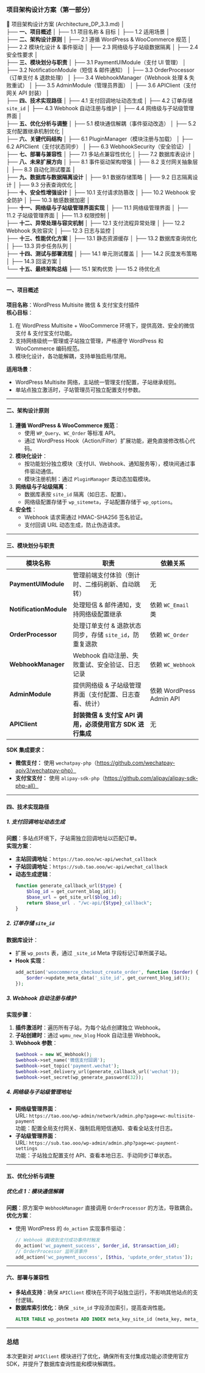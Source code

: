 ### **项目架构设计方案（第一部分）**  
📂 项目架构设计方案 (Architecture_DP_3.3.md)
│  
├── **一、项目概述**
│   ├── 1.1 项目名称 & 目标
│   ├── 1.2 适用场景
│  
├── **二、架构设计原则**
│   ├── 2.1 遵循 WordPress & WooCommerce 规范
│   ├── 2.2 模块化设计 & 事件驱动
│   ├── 2.3 网络级与子站级数据隔离
│   ├── 2.4 安全性要求
│  
├── **三、模块划分与职责**
│   ├── 3.1 PaymentUIModule（支付 UI 管理）
│   ├── 3.2 NotificationModule（短信 & 邮件通知）
│   ├── 3.3 OrderProcessor（订单支付 & 退款处理）
│   ├── 3.4 WebhookManager（Webhook 处理 & 失败重试）
│   ├── 3.5 AdminModule（管理员界面）
│   ├── 3.6 APIClient（支付网关 API 封装）
│  
├── **四、技术实现路径**
│   ├── 4.1 支付回调地址动态生成
│   ├── 4.2 订单存储 `site_id`
│   ├── 4.3 Webhook 自动注册与维护
│   ├── 4.4 网络级与子站级管理界面
│  
├── **五、优化分析与调整**
│   ├── 5.1 模块通信解耦（事件驱动改造）
│   ├── 5.2 支付配置继承机制优化
│  
├── **六、关键代码结构**
│   ├── 6.1 PluginManager（模块注册与加载）
│   ├── 6.2 APIClient（支付状态同步）
│   ├── 6.3 WebhookSecurity（安全验证）
│  
├── **七、部署与兼容性**
│   ├── 7.1 多站点兼容性优化
│   ├── 7.2 数据库表设计
│  
├── **八、未来扩展方向**
│   ├── 8.1 事件驱动架构增强
│   ├── 8.2 支付网关抽象层
│   ├── 8.3 自动化测试覆盖
│  
├── **九、数据库与数据隔离设计**
│   ├── 9.1 数据存储策略
│   ├── 9.2 日志隔离设计
│   ├── 9.3 分表查询优化
│  
├── **十、安全性增强设计**
│   ├── 10.1 支付请求防篡改
│   ├── 10.2 Webhook 安全防护
│   ├── 10.3 敏感数据加密
│  
├── **十一、网络级与子站级管理界面实现**
│   ├── 11.1 网络级管理界面
│   ├── 11.2 子站级管理界面
│   ├── 11.3 权限控制
│  
├── **十二、异常处理与容灾机制**
│   ├── 12.1 支付流程异常处理
│   ├── 12.2 Webhook 失败容灾
│   ├── 12.3 日志与监控
│  
├── **十三、性能优化方案**
│   ├── 13.1 静态资源缓存
│   ├── 13.2 数据库查询优化
│   ├── 13.3 异步任务队列
│  
├── **十四、测试与部署流程**
│   ├── 14.1 单元测试覆盖
│   ├── 14.2 灰度发布策略
│   ├── 14.3 回滚方案
│  
└── **十五、最终架构总结**
    ├── 15.1 架构优势
    ├── 15.2 待优化点

---

#### **一、项目概述**  
**项目名称**：WordPress Multisite 微信 & 支付宝支付插件  
**核心目标**：  
1. 在 WordPress Multisite + WooCommerce 环境下，提供高效、安全的微信支付 & 支付宝支付功能。  
2. 支持网络级统一管理或子站独立管理，严格遵守 WordPress 和 WooCommerce 编码规范。  
3. 模块化设计，各功能解耦，支持单独启用/禁用。  

**适用场景**：  
- WordPress Multisite 网络，主站统一管理支付配置，子站继承规则。  
- 单站点独立激活时，子站管理员可独立配置支付参数。  

---

#### **二、架构设计原则**  
1. **遵循 WordPress & WooCommerce 规范**：  
   - 使用 `WP_Query`、`WC_Order` 等标准 API。  
   - 通过 WordPress Hook（Action/Filter）扩展功能，避免直接修改核心代码。  
2. **模块化设计**：  
   - 按功能划分独立模块（支付UI、Webhook、通知服务等），模块间通过事件驱动通信。  
   - 模块注册机制：通过 `PluginManager` 类动态加载模块。  
3. **网络级与子站级隔离**：  
   - 数据库表按 `site_id` 隔离（如日志、配置）。  
   - 网络级配置存储于 `wp_sitemeta`，子站配置存储于 `wp_options`。  
4. **安全性**：  
   - Webhook 请求需通过 HMAC-SHA256 签名验证。  
   - 支付回调 URL 动态生成，防止伪造请求。  

---

#### **三、模块划分与职责**  
| **模块名称**          | **职责**                                                                 | **依赖关系**              |  
|-----------------------|--------------------------------------------------------------------------|---------------------------|  
| **PaymentUIModule**   | 管理前端支付体验（倒计时、二维码刷新、自动跳转）                         | 无                        |  
| **NotificationModule** | 处理短信 & 邮件通知，支持网络级配置继承                                  | 依赖 `WC_Email` 类        |  
| **OrderProcessor**    | 处理订单支付 & 退款状态同步，存储 `site_id`，防重复退款                  | 依赖 `WC_Order`           |  
| **WebhookManager**    | Webhook 自动注册、失败重试、安全验证、日志记录                           | 依赖 `WC_Webhook`         |  
| **AdminModule**       | 提供网络级 & 子站级管理界面（支付配置、日志查看、统计）                  | 依赖 WordPress Admin API  |  
| **APIClient**         | **封装微信 & 支付宝 API 调用，必须使用官方 SDK 进行集成**                 | 无                        |  

**SDK 集成要求：**  
- **微信支付：** 使用 `wechatpay-php`（https://github.com/wechatpay-apiv3/wechatpay-php）  
- **支付宝支付：** 使用 `alipay-sdk-php`（https://github.com/alipay/alipay-sdk-php-all）  

---

#### **四、技术实现路径**  

##### **1. 支付回调地址动态生成**  
**问题**：多站点环境下，子站需独立回调地址以匹配订单。  
**实现方案**：  
- **主站回调地址**：`https://tao.ooo/wc-api/wechat_callback`  
- **子站回调地址**：`https://sub.tao.ooo/wc-api/wechat_callback`  
- **动态生成逻辑**：  
  ```php  
  function generate_callback_url($type) {  
      $blog_id = get_current_blog_id();  
      $base_url = get_site_url($blog_id);  
      return $base_url . "/wc-api/{$type}_callback";  
  }  
  ```  

##### **2. 订单存储 `site_id`**  
**数据库设计**：  
- 扩展 `wp_posts` 表，通过 `_site_id` Meta 字段标记订单所属子站。  
- **Hook 实现**：  
  ```php  
  add_action('woocommerce_checkout_create_order', function ($order) {  
      $order->update_meta_data('_site_id', get_current_blog_id());  
  });  
  ```  

##### **3. Webhook 自动注册与维护**  
**实现步骤**：  
1. **插件激活时**：遍历所有子站，为每个站点创建独立 Webhook。  
2. **子站创建时**：通过 `wpmu_new_blog` Hook 自动注册 Webhook。  
3. **Webhook 参数**：  
   ```php  
   $webhook = new WC_Webhook();  
   $webhook->set_name('微信支付回调');  
   $webhook->set_topic('payment.wechat');  
   $webhook->set_delivery_url(generate_callback_url('wechat'));  
   $webhook->set_secret(wp_generate_password(32));  
   ```  

##### **4. 网络级与子站级管理地址**  
- **网络级管理界面**：  
  URL: `https://tao.ooo/wp-admin/network/admin.php?page=wc-multisite-payment`  
  功能：配置全局支付网关、强制启用短信通知、查看全站支付日志。  
- **子站级管理界面**：  
  URL: `https://sub.tao.ooo/wp-admin/admin.php?page=wc-payment-settings`  
  功能：子站独立配置支付 API、查看本地日志、手动同步订单状态。  

---

#### **五、优化分析与调整**  

##### **优化点 1：模块通信解耦**  
**问题**：原方案中 `WebhookManager` 直接调用 `OrderProcessor` 的方法，导致耦合。  
**优化方案**：  
- 使用 WordPress 的 `do_action` 实现事件驱动：  
  ```php  
  // Webhook 接收到支付成功事件时触发  
  do_action('wc_payment_success', $order_id, $transaction_id);  
  // OrderProcessor 监听该事件  
  add_action('wc_payment_success', [$this, 'update_order_status']);  
  ```  

---

#### **六、部署与兼容性**  
- **多站点支持**：确保 `APIClient` 模块在不同子站独立运行，不影响其他站点的支付逻辑。  
- **数据库索引优化**：确保 `_site_id` 字段添加索引，提高查询性能。  
  ```sql  
  ALTER TABLE wp_postmeta ADD INDEX meta_key_site_id (meta_key, meta_value(20));  
  ```  

---

### **总结**  
本次更新对 `APIClient` 模块进行了优化，确保所有支付集成功能必须使用官方 SDK，并提升了数据库查询性能和模块解耦性。

